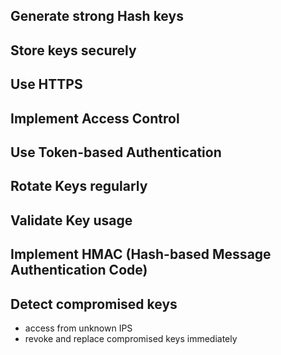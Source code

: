 ## Generate strong Hash keys
## Store keys securely
## Use HTTPS
## Implement Access Control
## Use Token-based Authentication
## Rotate Keys regularly
## Validate Key usage
## Implement HMAC (Hash-based Message Authentication Code)
## Detect compromised keys
- access from unknown IPS
- revoke and replace compromised keys immediately